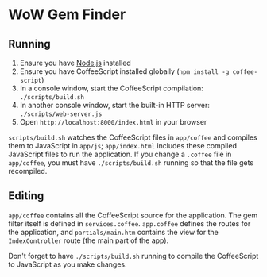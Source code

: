 WoW Gem Finder
==============

Running
-------

  1. Ensure you have [Node.js](http://nodejs.org) installed
  2. Ensure you have CoffeeScript installed globally (`npm install -g coffee-script`)
  3. In a console window, start the CoffeeScript compilation: `./scripts/build.sh`
  4. In another console window, start the built-in HTTP server: `./scripts/web-server.js`
  5. Open `http://localhost:8000/index.html` in your browser

`scripts/build.sh` watches the CoffeeScript files in `app/coffee` and compiles them to JavaScript in `app/js`; `app/index.html` includes these compiled JavaScript files to run the application. If you change a `.coffee` file in `app/coffee`, you must have `./scripts/build.sh` running so that the file gets recompiled.

Editing
-------

`app/coffee` contains all the CoffeeScript source for the application. The gem filter itself is defined in `services.coffee`. `app.coffee` defines the routes for the application, and `partials/main.htm` contains the view for the `IndexController` route (the main part of the app).

Don't forget to have `./scripts/build.sh` running to compile the CoffeeScript to JavaScript as you make changes.
